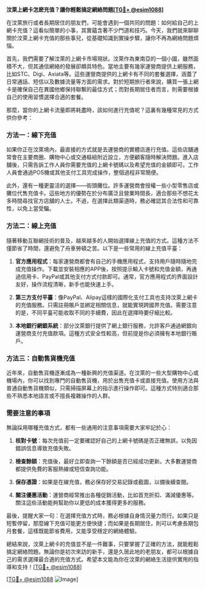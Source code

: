 **汶萊上網卡怎麽充值？讓你輕鬆搞定網絡問題[[TG💪+ @esim1088](https://t.me/s/esim1088)]**

在汶萊旅行或者長期居住的朋友們，可能會遇到一個共同的問題：如何給自己的上網卡充值？這看似簡單的小事，其實蘊含著不少門道和技巧。今天，我們就來聊聊關於汶萊上網卡充值的那些事兒，從基礎知識到實操步驟，讓你不再為網絡問題煩惱。

首先，我們需要了解汶萊的上網卡市場現狀。汶萊作為東南亞的一個小國，雖然面積不大，但其通信網絡的發展卻頗具特色。當地主要有幾家運營商提供上網服務，比如STC、Digi、Axiata等。這些運營商提供的上網卡有不同的套餐選擇，涵蓋了日常通話、短信以及數據流量等方面的需求。對於短期旅行者來說，購買一張上網卡是確保自己在異國他鄉保持聯繫的最佳方式；而對長期居住者而言，則需要根據自己的使用習慣選擇合適的套餐。

那麼，當你的上網卡流量即將耗盡時，該如何進行充值呢？這裏有幾種常見的方式供你參考：

### 方法一：線下充值

如果你正在汶萊境內，最直接的方式就是去運營商的實體店進行充值。這些店舖通常會在主要商圈、購物中心或交通樞紐附近設立，方便顧客隨時解決問題。進入店舖後，只需告訴工作人員你需要充值的上網卡號碼以及希望充值的金額即可。工作人員會通過POS機或其他支付工具完成操作，整個過程非常簡便。

此外，還有一種更靈活的選擇——街頭攤位。許多運營商會授權一些小型零售店或攤位代售充值卡。這些地方的優勢在於分布廣泛且營業時間長，適合那些不想花太多時間尋找官方店舖的人士。不過，在選擇此類渠道時，務必確認其合法性和可靠性，以免上當受騙。

### 方法二：線上充值

隨著移動互聯網技術的普及，越來越多的人開始選擇線上充值的方式。這種方法不僅節省了時間，還避免了舟車勞頓之苦。以下是一些常用的線上充值平臺：

1. **官方應用程式**：每家運營商都會有自己的手機應用程式，支持用戶隨時隨地完成充值操作。下載並安裝相應的APP後，按照提示輸入卡號和充值金額，再通過信用卡、PayPal或其他支付方式付款即可。通常，官方應用程式的界面設計友好，操作流程清晰，新手也能快速上手。

2. **第三方支付平臺**：像PayPal、Alipay這樣的國際化支付工具也支持汶萊上網卡的充值服務。只需註冊賬戶並綁定相關信息，就能實現跨國界充值。需要注意的是，不同平臺可能收取不同的手續費，因此在選擇時要仔細比較。

3. **本地銀行網銀系統**：部分汶萊銀行提供了網上銀行服務，允許客戶通過網銀向運營商支付充值款項。這種方式安全性較高，但前提是你必須擁有本地銀行賬戶。

### 方法三：自動售貨機充值

近年來，自動售貨機逐漸成為一種新興的充值渠道。在汶萊的一些大型購物中心或機場內，你可以找到專門的自動售貨機，用於出售充值卡或直接充值。使用方法與普通自動售貨機類似，只需掃描屏幕上的指示進行操作即可。這種方式特別適合那些不熟悉本地語言或不擅長複雜操作的人群。

### 需要注意的事項

無論採用哪種充值方式，都有一些通用的注意事項需要大家牢記於心：

1. **核對卡號**：每次充值前一定要確認好自己的上網卡號碼是否正確無誤，以免因錯誤信息導致充值失敗。

2. **檢查餘額**：充值後，最好立即查詢一下餘額是否已經成功更新。大多數運營商都提供免費的客服熱線或短信查詢功能。

3. **保存憑證**：如果是在線充值，務必保存好交易記錄或截圖，以備後續查閱。

4. **關注優惠活動**：運營商經常推出各種促銷活動，比如首充折扣、滿減優惠等。關注這些活動能夠幫助你以更低的成本獲得更多的服務。

最後，提醒大家一句：在選擇充值方式時，務必根據自身情況量力而行。如果只是短暫停留，那麼線下充值可能更方便快捷；而如果是長期居住，則可以考慮長期包月套餐，這樣既能節省費用，又能享受穩定的網絡體驗。

總結來說，汶萊上網卡的充值並不是一件難事，只要掌握了正確的方法，就能輕鬆搞定網絡問題。無論你是初次來訪的新手，還是久居此地的老朋友，都可以根據自己的需求選擇最合適的充值方式。希望本文能為你在汶萊的網絡生活提供實用的指導和支持！[[TG💪+ @esim1088](https://t.me/s/esim1088)]

[[TG💪+ @esim1088](https://t.me/s/esim1088) ![Image](https://i.postimg.cc/4NQfJmqS/Snipaste-2025-05-13-00-14-12.png)]
